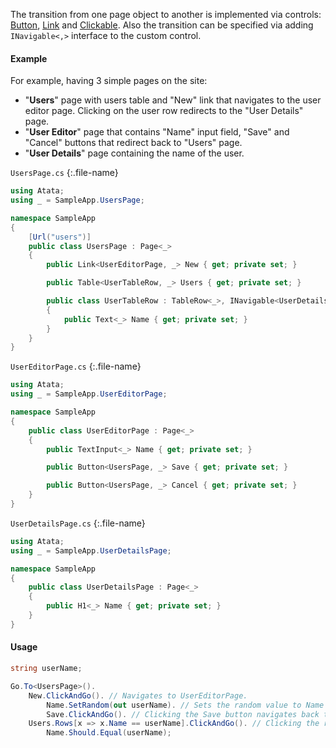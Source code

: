 The transition from one page object to another is implemented via controls: [Button](/components#button), [Link](/components#link) and [Clickable](/components#clickable). Also the transition can be specified via adding `INavigable<,>` interface to the custom control.

#### Example

For example, having 3 simple pages on the site:

* "**Users**" page with users table and "New" link that navigates to the user editor page. Clicking on the user row redirects to the "User Details" page.
* "**User Editor**" page that contains "Name" input field, "Save" and "Cancel" buttons that redirect back to "Users" page.
* "**User Details**" page containing the name of the user.

`UsersPage.cs`
{:.file-name}

```cs
using Atata;
using _ = SampleApp.UsersPage;

namespace SampleApp
{
    [Url("users")]
    public class UsersPage : Page<_>
    {
        public Link<UserEditorPage, _> New { get; private set; }

        public Table<UserTableRow, _> Users { get; private set; }

        public class UserTableRow : TableRow<_>, INavigable<UserDetailsPage, _>
        {
            public Text<_> Name { get; private set; }
        }
    }
}
```

`UserEditorPage.cs`
{:.file-name}

```cs
using Atata;
using _ = SampleApp.UserEditorPage;

namespace SampleApp
{
    public class UserEditorPage : Page<_>
    {
        public TextInput<_> Name { get; private set; }

        public Button<UsersPage, _> Save { get; private set; }

        public Button<UsersPage, _> Cancel { get; private set; }
    }
}
```

`UserDetailsPage.cs`
{:.file-name}

```cs
using Atata;
using _ = SampleApp.UserDetailsPage;

namespace SampleApp
{
    public class UserDetailsPage : Page<_>
    {
        public H1<_> Name { get; private set; }
    }
}
```

#### Usage

```cs
string userName;

Go.To<UsersPage>().
    New.ClickAndGo(). // Navigates to UserEditorPage.
        Name.SetRandom(out userName). // Sets the random value to Name field and stores it to userName variable.
        Save.ClickAndGo(). // Clicking the Save button navigates back to UsersPage.
    Users.Rows[x => x.Name == userName].ClickAndGo(). // Clicking the row navigates to UserDetailsPage.
        Name.Should.Equal(userName);
```